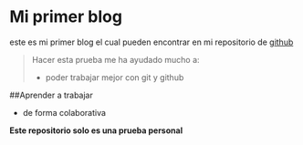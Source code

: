 # Mi primer blog 

este es mi primer blog el cual pueden encontrar en mi repositorio de [github](https://github.com/alejoxbg "github")

>Hacer esta prueba me ha ayudado mucho a:
> - poder trabajar mejor con git y github

##Aprender a trabajar 

* de forma colaborativa

**Este repositorio solo es una prueba personal**